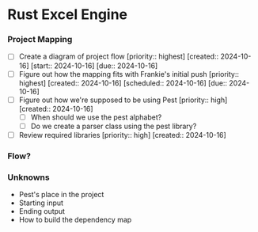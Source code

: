 # Rust Excel Engine

### Project Mapping
- [ ] Create a diagram of project flow  [priority:: highest]  [created:: 2024-10-16]  [start:: 2024-10-16]  [due:: 2024-10-16]
- [ ] Figure out how the mapping fits with Frankie's initial push  [priority:: highest]  [created:: 2024-10-16]  [scheduled:: 2024-10-16]  [due:: 2024-10-16]
- [ ] Figure out how we're supposed to be using Pest  [priority:: high]  [created:: 2024-10-16]
	- [ ] When should we use the pest alphabet?
	- [ ] Do we create a parser class using the pest library?
- [ ] Review required libraries  [priority:: high]  [created:: 2024-10-16]

### Flow?


### Unknowns
- Pest's place in the project
- Starting input
- Ending output
- How to build the dependency map